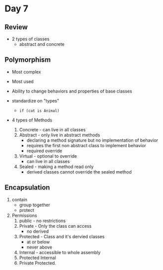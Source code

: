 # Day 7

## Review
- 2 types of classes
  - abstract and concrete

## Polymorphism
- Most complex
- Most used
- Ability to change behaviors and properties of base classes
- standardize on "types"
    - `if (cat is Animal)`

- 4 types of Methods
    1. Concrete - can live in all classes
    1. Abstract - only live in abstract methods 
        - declaring a method signature but no implementation of behavior
        - requires the first non abstract class to implement behavior
        - required override
    1. Virtual - optional to override
        - can live in all classes
    1. Sealed - making a method read only
        - derived classes cannot override the sealed method
    
## Encapsulation
1. contain
    - group together
    - protect
1. Permissions
    1. public - no restrictions
    1. Private - Only the class can access
        - no derived
    1. Protected - Class and it's dervied classes
        - at or below
        - never above
    1. Internal - accessible to whole assembly
    1. Protected Internal
    1. Private Protected.